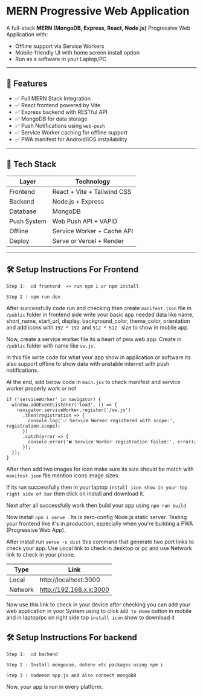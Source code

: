 
# MERN Progressive Web Application 

A full-stack **MERN (MongoDB, Express, React, Node.js)** Progressive Web Application with:
- Offline support via Service Workers
- Mobile-friendly UI with home screen install option
- Run as a software in your Laptop/PC

---

## 🚀 Features

- ✅ Full MERN Stack Integration
- ✅ React frontend powered by Vite
- ✅ Express backend with RESTful API
- ✅ MongoDB for data storage
- ✅ Push Notifications using `web-push`
- ✅ Service Worker caching for offline support
- ✅ PWA manifest for Android/iOS installability

---

## 🧱 Tech Stack

| Layer       | Technology                |
|-------------|---------------------------|
| Frontend    | React + Vite + Tailwind CSS |
| Backend     | Node.js + Express         |
| Database    | MongoDB                   |
| Push System | Web Push API + VAPID      |
| Offline     | Service Worker + Cache API |
| Deploy      | Serve or Vercel + Render  |

---


## 🛠️ Setup Instructions For Frontend
```
Step 1:  cd frontend  => run npm i or npm install
```
```
Step 2 : npm run dev 
```

After successfully code run and checking then create `manifest.json` file in `/public` folder in frontend side write your basic app needed data like name, short_name, start_url, display, background_color, theme_color, orientation and add icons with `192 * 192 `and `512 * 512 ` size to show in mobile app.

Now, create a service worker file its a heart of pwa web app. Create in `/public` folder with name like `sw.js`.

In this file write code for what your app show in application or software its also support offline to show data with unstable internet with push notifications.

At the end, add below code in `main.jsx` to check manifest and service worker properly work or not 
```
if ('serviceWorker' in navigator) {
  window.addEventListener('load', () => {
    navigator.serviceWorker.register('/sw.js')
      .then(registration => {
        console.log('✅ Service Worker registered with scope:', registration.scope);
      })
      .catch(error => {
        console.error('❌ Service Worker registration failed:', error);
      });
  });
}
```

After then add two images for icon make sure its size should be match with `manifest.json` file mention icons image sizes.

If its run successfully then in your laptop `install icon show in your top right side of bar` then click on install and download it.

Next after all successfully work then build your app using `npm run build`

Now install `npm i serve `. Its is zero-config Node.js static server. Testing your frontend like it's in production, especially when you're building a PWA (Progressive Web App).

After install run `serve -s dist` this command that generate two port links to check your app. Use Local link to check in desktop or pc and use Network link to check in your phone. 

| Type       | Link                |
|-------------|---------------------------|
| Local    | http://localhost:3000 |
| Network     | http://192.168.x.x:3000         |

Now use this link to check in your device after checking you can add your web application in your System using to click `Add to Home` button in mobile and in laptop/pc on right side top `install icon` show to download it


## 🛠️ Setup Instructions For backend

```
Step 1:  cd backend
```
```
Step 2 : Install mongoose, dotenv etc packages using npm i 
```
```
Step 3 : nodemon app.js and also connect mongoDB 
```

Now, your app is run in every platform.
